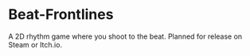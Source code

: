 # Beat-Frontlines
A 2D rhythm game where you shoot to the beat. Planned for release on Steam or Itch.io.
